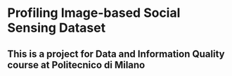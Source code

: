 # Profiling Image-based Social Sensing Dataset

## This is a project for Data and Information Quality course at Politecnico di Milano
